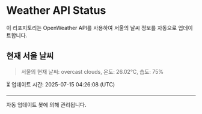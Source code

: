 
# Weather API Status

이 리포지토리는 OpenWeather API를 사용하여 서울의 날씨 정보를 자동으로 업데이트합니다.

## 현재 서울 날씨
> 서울의 현재 날씨: overcast clouds, 온도: 26.02°C, 습도: 75%

⏳ 업데이트 시간: 2025-07-15 04:26:08 (UTC)

---
자동 업데이트 봇에 의해 관리됩니다.
